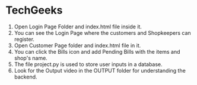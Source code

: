 # TechGeeks
1. Open Login Page Folder and index.html file inside it.
2. You can see the Login Page where the customers and Shopkeepers can register.
3. Open Customer Page folder and index.html file in it.
4. You can click the Bills icon and add Pending Bills with the items and shop's name.
5. The file project.py is used to store user inputs in a database.
6. Look for the Output video in the OUTPUT folder for understanding the backend.

